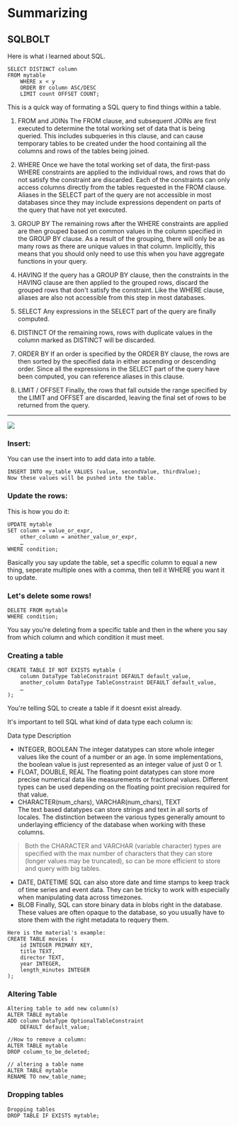 # Summarizing

## SQLBOLT

Here is what i learned about SQL.

```
SELECT DISTINCT column
FROM mytable
    WHERE x < y
    ORDER BY column ASC/DESC
    LIMIT count OFFSET COUNT;
```
This is a quick way of formating a SQL query to find things within a table.

1. FROM and JOINs
The FROM clause, and subsequent JOINs are first executed to determine the total working set of data that is being queried. This includes subqueries in this clause, and can cause temporary tables to be created under the hood containing all the columns and rows of the tables being joined.

2. WHERE
Once we have the total working set of data, the first-pass WHERE constraints are applied to the individual rows, and rows that do not satisfy the constraint are discarded. Each of the constraints can only access columns directly from the tables requested in the FROM clause. Aliases in the SELECT part of the query are not accessible in most databases since they may include expressions dependent on parts of the query that have not yet executed.

3. GROUP BY
The remaining rows after the WHERE constraints are applied are then grouped based on common values in the column specified in the GROUP BY clause. As a result of the grouping, there will only be as many rows as there are unique values in that column. Implicitly, this means that you should only need to use this when you have aggregate functions in your query.

4. HAVING
If the query has a GROUP BY clause, then the constraints in the HAVING clause are then applied to the grouped rows, discard the grouped rows that don't satisfy the constraint. Like the WHERE clause, aliases are also not accessible from this step in most databases.

5. SELECT
Any expressions in the SELECT part of the query are finally computed.

6. DISTINCT
Of the remaining rows, rows with duplicate values in the column marked as DISTINCT will be discarded.

7. ORDER BY
If an order is specified by the ORDER BY clause, the rows are then sorted by the specified data in either ascending or descending order. Since all the expressions in the SELECT part of the query have been computed, you can reference aliases in this clause.

8. LIMIT / OFFSET
Finally, the rows that fall outside the range specified by the LIMIT and OFFSET are discarded, leaving the final set of rows to be returned from the query.

------------------

<img src="https://i.imgur.com/4g5XiIN.png">

### Insert:

You can use the insert into to add data into a table.

```
INSERT INTO my_table VALUES (value, secondValue, thirdValue);
Now these values will be pushed into the table.
```

### Update the rows:

This is how you do it:

```
UPDATE mytable
SET column = value_or_expr, 
    other_column = another_value_or_expr, 
    …
WHERE condition;
```

Basically you say update the table, set a specific column to equal a new thing, seperate multiple ones with a comma, then tell it WHERE you want it to update.

### Let's delete some rows!

```
DELETE FROM mytable
WHERE condition;
```

You say you're deleting from a specific table and then in the where you say from which column and which condition it must meet.

### Creating a table

```
CREATE TABLE IF NOT EXISTS mytable (
    column DataType TableConstraint DEFAULT default_value,
    another_column DataType TableConstraint DEFAULT default_value,
    …
);
```

You're telling SQL to create a table if it doesnt exist already.

It's important to tell SQL what kind of data type each column is:

Data type	Description
- INTEGER, BOOLEAN	The integer datatypes can store whole integer values like the count of a number or an age. In some implementations, the boolean value is just represented as an integer value of just 0 or 1.
- FLOAT, DOUBLE, REAL	The floating point datatypes can store more precise numerical data like measurements or fractional values. Different types can be used depending on the floating point precision required for that value.
- CHARACTER(num_chars), VARCHAR(num_chars), TEXT	
The text based datatypes can store strings and text in all sorts of locales. The distinction between the various types generally amount to underlaying efficiency of the database when working with these columns.

>Both the CHARACTER and VARCHAR (variable character) types are specified with the max number of characters that they can store (longer values may be truncated), so can be more efficient to store and query with big tables.

- DATE, DATETIME	SQL can also store date and time stamps to keep track of time series and event data. They can be tricky to work with especially when manipulating data across timezones.
- BLOB	Finally, SQL can store binary data in blobs right in the database. These values are often opaque to the database, so you usually have to store them with the right metadata to requery them.

```
Here is the material's example:
CREATE TABLE movies (
    id INTEGER PRIMARY KEY,
    title TEXT,
    director TEXT,
    year INTEGER, 
    length_minutes INTEGER
);
```

### Altering Table

```
Altering table to add new column(s)
ALTER TABLE mytable
ADD column DataType OptionalTableConstraint 
    DEFAULT default_value;

//How to remove a column:
ALTER TABLE mytable
DROP column_to_be_deleted;

// altering a table name
ALTER TABLE mytable
RENAME TO new_table_name;
```
### Dropping tables

```
Dropping tables
DROP TABLE IF EXISTS mytable;
```
